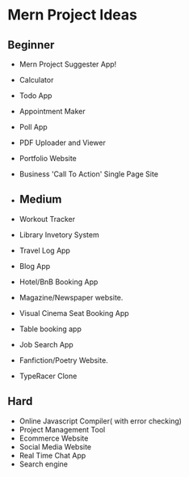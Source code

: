 # Mern Project Ideas

## Beginner
* Mern Project Suggester App!
* Calculator
* Todo App
* Appointment Maker
* Poll App
* PDF Uploader and Viewer
* Portfolio Website
* Business 'Call To Action' Single Page Site


* ## Medium
* Workout Tracker
* Library Invetory System
* Travel Log App
* Blog App
* Hotel/BnB Booking App
* Magazine/Newspaper website.
* Visual Cinema Seat Booking App
* Table booking app
* Job Search App
* Fanfiction/Poetry Website.
* TypeRacer Clone


## Hard
* Online Javascript Compiler( with error checking)
* Project Management Tool
* Ecommerce Website
* Social Media Website
* Real Time Chat App
* Search engine

